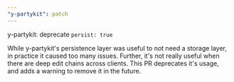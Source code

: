 ```yaml
---
"y-partykit": patch
---
```


y-partykit: deprecate `persist: true`

While y-partykit's persistence layer was useful to not need a storage layer, in practice it caused too many issues. Further, it's not really useful when there are deep edit chains across clients. This PR deprecates it's usage, and adds a warning to remove it in the future.
